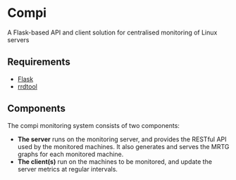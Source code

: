Compi
=====

A Flask-based API and client solution for centralised monitoring of Linux servers

Requirements
------------

- [Flask](http://flask.pocoo.org/ "Flask")
- [rrdtool](http://oss.oetiker.ch/rrdtool/prog/rrdpython.en.html "RRDTOOL")

Components
----------

The compi monitoring system consists of two components:
- **The server** runs on the monitoring server, and provides the RESTful API used by the monitored machines. It also generates and serves the MRTG graphs for each monitored machine.
- **The client(s)** run on the machines to be monitored, and update the server metrics at regular intervals.



